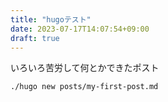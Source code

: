 ```yaml
---
title: "hugoテスト"
date: 2023-07-17T14:07:54+09:00
draft: true
---
```


いろいろ苦労して何とかできたポスト

```
./hugo new posts/my-first-post.md
```
